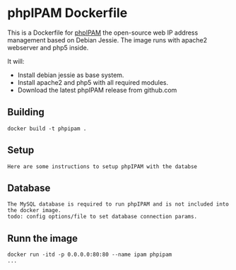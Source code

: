 # phpIPAM Dockerfile

This is a Dockerfile for [phpIPAM](http://phpipam.net/) the open-source web IP address management based on Debian Jessie.
The image runs with apache2 webserver and php5 inside.

It will:

* Install debian jessie as base system.
* Install apache2 and php5 with all required modules.
* Download the latest phpIPAM release from github.com

## Building

```
docker build -t phpipam .
```

## Setup

```
Here are some instructions to setup phpIPAM with the databse
```

## Database

```
The MySQL database is required to run phpIPAM and is not included into the docker image.
todo: config options/file to set database connection params.

```

## Runn the image

```
docker run -itd -p 0.0.0.0:80:80 --name ipam phpipam
...
```

